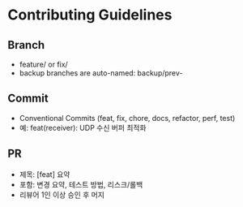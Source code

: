 ﻿# Contributing Guidelines

## Branch
- feature/<scope> or fix/<scope>
- backup branches are auto-named: backup/prev-<timestamp>

## Commit
- Conventional Commits (feat, fix, chore, docs, refactor, perf, test)
- 예: feat(receiver): UDP 수신 버퍼 최적화

## PR
- 제목: [feat] 요약
- 포함: 변경 요약, 테스트 방법, 리스크/롤백
- 리뷰어 1인 이상 승인 후 머지
